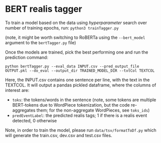 # BERT realis tagger

To train a model based on the data using *hyperparameter* search over number of training epochs, run:
 `python3 trainTagger.py`

(note, it might be worth switching to RoBERTa using the `--bert_model` argument to the `bertTagger.py` file)


Once the models are trained, pick the best performing one and run the prediction command:

`python bertTagger.py --eval_data INPUT.csv --pred_output_file OUTPUT.pkl --do_eval --output_dir TRAINED_MODEL_DIR --txtCol TEXTCOL`

Here, the INPUT.csv contains one sentence per line, with the text in the TEXTCOL.
It will output a pandas pickled dataframe, where the columns of interest are:
- `toks`: the tokens/words in the sentence (note, some tokens are multiple BERT-tokens due to WordPiece tokenization, but the code re-aggregates them; for the non-aggregate WordPieces, see `toks_ids`)
- `predEventLabel`: the predicted realis tags; 1 if there is a realis event detected, 0 otherwise

Note, in order to train the model, please run `data/tsv/formatToDf.py` which will generate the train.csv, dev.csv and test.csv files.


